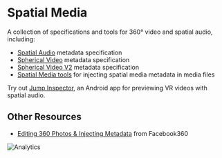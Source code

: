 # Spatial Media

A collection of specifications and tools for 360&deg; video and spatial audio, including:

- [Spatial Audio](docs/spatial-audio-rfc.md) metadata specification
- [Spherical Video](docs/spherical-video-rfc.md) metadata specification
- [Spherical Video V2](docs/spherical-video-v2-rfc.md) metadata specification
- [Spatial Media tools](spatialmedia/) for injecting spatial media metadata in media files

Try out [Jump Inspector](https://g.co/jump/inspector), an Android app for previewing VR videos with spatial audio.

## Other Resources

- [Editing 360 Photos & Injecting Metadata](https://facebook360.fb.com/editing-360-photos-injecting-metadata/) from Facebook360

![Analytics](https://ga-beacon.appspot.com/UA-73311422-5/metadata-injector)
